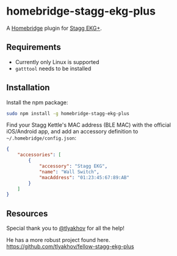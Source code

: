 # homebridge-stagg-ekg-plus

A [Homebridge](https://github.com/nfarina/homebridge) plugin for [Stagg EKG+](https://fellowproducts.com/collections/heat/products/stagg-ekg-plus).

## Requirements

* Currently only Linux is supported
* `gatttool` needs to be installed

## Installation

Install the npm package:

```bash
sudo npm install -g homebridge-stagg-ekg-plus
```

Find your Stagg Kettle's MAC address (BLE MAC) with the official iOS/Android app, and add an accessory definition to `~/.homebridge/config.json`:

```json
{
    "accessories": [
        {
            "accessory": "Stagg EKG",
            "name": "Wall Switch",
            "macAddress": "01:23:45:67:89:AB"
        }
    ]
}
```

## Resources
Special thank you to [@tlyakhov](https://github.com/tlyakhov/) for all the help!

He has a more robust project found here.
https://github.com/tlyakhov/fellow-stagg-ekg-plus
